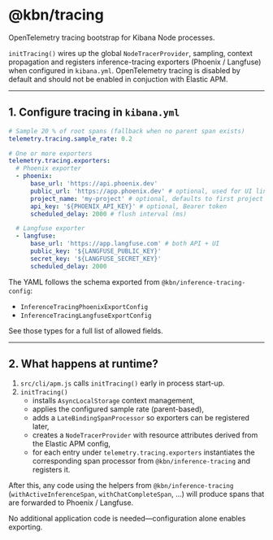 # @kbn/tracing

OpenTelemetry tracing bootstrap for Kibana Node processes.

`initTracing()` wires up the global `NodeTracerProvider`, sampling, context propagation and registers inference-tracing exporters (Phoenix / Langfuse) when configured in `kibana.yml`. OpenTelemetry tracing is disabled by default and should not be enabled in conjuction with Elastic APM.

---

## 1. Configure tracing in `kibana.yml`

```yaml
# Sample 20 % of root spans (fallback when no parent span exists)
telemetry.tracing.sample_rate: 0.2

# One or more exporters
telemetry.tracing.exporters:
  # Phoenix exporter
  - phoenix:
      base_url: 'https://api.phoenix.dev'
      public_url: 'https://app.phoenix.dev' # optional, used for UI links
      project_name: 'my-project' # optional, defaults to first project
      api_key: '${PHOENIX_API_KEY}' # optional, Bearer token
      scheduled_delay: 2000 # flush interval (ms)

  # Langfuse exporter
  - langfuse:
      base_url: 'https://app.langfuse.com' # both API + UI
      public_key: '${LANGFUSE_PUBLIC_KEY}'
      secret_key: '${LANGFUSE_SECRET_KEY}'
      scheduled_delay: 2000
```

The YAML follows the schema exported from `@kbn/inference-tracing-config`:

- `InferenceTracingPhoenixExportConfig`
- `InferenceTracingLangfuseExportConfig`

See those types for a full list of allowed fields.

---

## 2. What happens at runtime?

1. `src/cli/apm.js` calls `initTracing()` early in process start-up.
2. `initTracing()`
   - installs `AsyncLocalStorage` context management,
   - applies the configured sample rate (parent-based),
   - adds a `LateBindingSpanProcessor` so exporters can be registered later,
   - creates a `NodeTracerProvider` with resource attributes derived from the Elastic APM config,
   - for each entry under `telemetry.tracing.exporters` instantiates the corresponding span processor from `@kbn/inference-tracing` and registers it.

After this, any code using the helpers from `@kbn/inference-tracing` (`withActiveInferenceSpan`, `withChatCompleteSpan`, …) will produce spans that are forwarded to Phoenix / Langfuse.

No additional application code is needed—configuration alone enables exporting.
